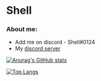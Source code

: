 # Shell

### About me:

-  Add me on discord - Shell#0124
-  My [discord server](https://discord.gg/fuf8t4JWDV)


[![Anurag's GitHub stats](https://github-readme-stats.vercel.app/api?username=shell1010&count_private=true&theme=dark&show_icons=true)](https://github.com/anuraghazra/github-readme-stats)

[![Top Langs](https://github-readme-stats.vercel.app/api/top-langs/?username=shell1010)](https://github.com/anuraghazra/github-readme-stats)


<!---
Shell1010/Shell1010 is a ✨ special ✨ repository because its `README.md` (this file) appears on your GitHub profile.
You can click the Preview link to take a look at your changes.
--->
